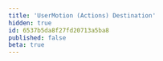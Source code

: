 ```yaml
---
title: 'UserMotion (Actions) Destination'
hidden: true
id: 6537b5da8f27fd20713a5ba8
published: false
beta: true
---
```

